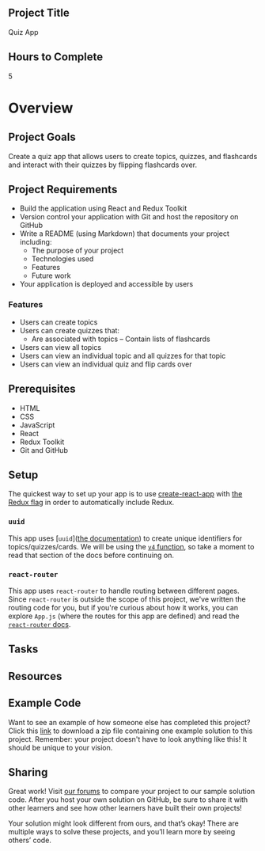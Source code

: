 ## Project Title

Quiz App

## Hours to Complete
5

# Overview


## Project Goals
Create a quiz app that allows users to create topics, quizzes, and flashcards and interact with their quizzes by flipping flashcards over.

## Project Requirements

- Build the application using React and Redux Toolkit
- Version control your application with Git and host the repository on GitHub
- Write a README (using Markdown) that documents your project including:
  - The purpose of your project
  - Technologies used
  - Features
  - Future work
- Your application is deployed and accessible by users

### Features

- Users can create topics
- Users can create quizzes that:
  - Are associated with topics
  – Contain lists of flashcards
- Users can view all topics
- Users can view an individual topic and all quizzes for that topic
- Users can view an individual quiz and flip cards over

## Prerequisites

- HTML
- CSS
- JavaScript
- React
- Redux Toolkit
- Git and GitHub

## Setup
The quickest way to set up your app is to use [create-react-app](https://create-react-app.dev/) with [the Redux flag](https://redux-toolkit.js.org/introduction/quick-start#using-create-react-app) in order to automatically include Redux.

### `uuid`
This app uses [`uuid`]([the documentation](https://www.npmjs.com/package/uuid)) to create unique identifiers for topics/quizzes/cards. We will be using the [`v4` function](https://www.npmjs.com/package/uuid#uuidv4options-buffer-offset), so take a moment to read that section of the docs before continuing on.   

### `react-router`
This app uses `react-router` to handle routing between different pages. Since `react-router` is outside the scope of this project, we've written the routing code for you, but if you're curious about how it works, you can explore `App.js` (where the routes for this app are defined) and read the [`react-router` docs](https://reactrouter.com/).

## Tasks

## Resources

## Example Code

Want to see an example of how someone else has completed this project? Click this [link](TODO:REPLACE_ME) to download a zip file containing one example solution to this project. Remember: your project doesn't have to look anything like this! It should be unique to your vision.

## Sharing

Great work! Visit [our forums](TODO:REPLACE_ME) to compare your project to our sample solution code. After you host your own solution on GitHub, be sure to share it with other learners and see how other learners have built their own projects!

Your solution might look different from ours, and that’s okay! There are multiple ways to solve these projects, and you’ll learn more by seeing others’ code.
